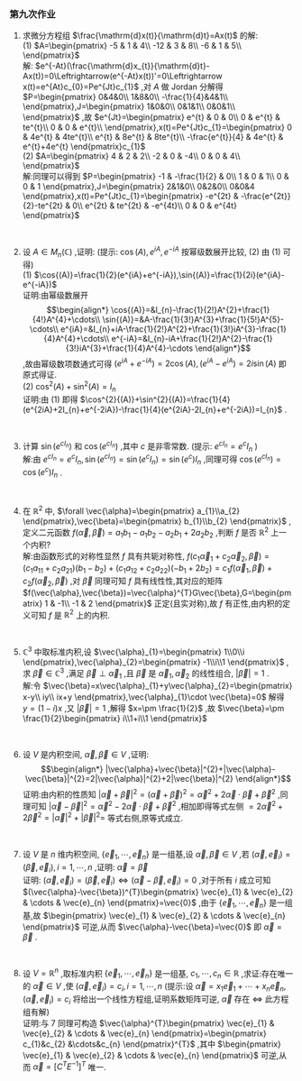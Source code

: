 ### 第九次作业

1. 求微分方程组 $\frac{\mathrm{d}x(t)}{\mathrm{d}t}=Ax(t)$ 的解:
    \
    (1) $A=\begin{pmatrix}
       -5   &   1   &   4\\ 
       -12  &   3   &   8\\ 
       -6   &   1   &   5\\ 
    \end{pmatrix}$ 
    \
    解: $e^{-At}(\frac{\mathrm{d}x_{t}}{\mathrm{d}t}-Ax(t))=0\Leftrightarrow(e^{-At}x(t))'=0\Leftrightarrow x(t)=e^{At}c_{0}=Pe^{Jt}c_{1}$ ,对 $A$ 做 Jordan 分解得 $P=\begin{pmatrix}
       0&4&0\\ 
       1&8&0\\ 
       -\frac{1}{4}&4&1\\ 
    \end{pmatrix},J=\begin{pmatrix}
       1&0&0\\ 
       0&1&1\\ 
       0&0&1\\ 
    \end{pmatrix}$ ,故 $e^{Jt}=\begin{pmatrix}
       e^{t}    &   0   &   0\\ 
        0       &   e^{t}   &   te^{t}\\ 
        0       &   0   &   e^{t}\\ 
    \end{pmatrix},x(t)=Pe^{Jt}c_{1}=\begin{pmatrix}
       0    &   4e^{t}  &   4te^{t}\\
       e^{t}    &   8e^{t}  &   8te^{t}\\
       -\frac{e^{t}}{4}     &   4e^{t}  &   e^{t}+4e^{t}
    \end{pmatrix}c_{1}$ 
    \
    (2) $A=\begin{pmatrix}
       4    &   2   &   2\\ 
      -2    &   0   &  -4\\ 
       0    &   0   &   4\\ 
    \end{pmatrix}$ 
    \
    解:同理可以得到 $P=\begin{pmatrix}
        -1  &   -\frac{1}{2}    &   0\\
        1   &   0   &    1\\
        0   &   0   &  1
    \end{pmatrix},J=\begin{pmatrix}
       2&1&0\\
       0&2&0\\
       0&0&4 
    \end{pmatrix},x(t)=Pe^{Jt}c_{1}=\begin{pmatrix}
       -e^{2t}  &   -\frac{e^{2t}}{2}-te^{2t}   &   0\\
       e^{2t}   &   te^{2t} &   -e^{4t}\\
       0    &   0   &   e^{4t} 
    \end{pmatrix}$ 
<br>

2. 设 $A\in M_{n}(\mathbb{C})$ ,证明:
(提示: $\cos{(A)},e^{iA},e^{-iA}$ 按幂级数展开比较, (2) 由 (1) 可得)
    \
    (1) $\cos{(A)}=\frac{1}{2}(e^{iA}+e^{-iA}),\sin{(A)}=\frac{1}{2i}(e^{iA}-e^{-iA})$ 
    \
    证明:由幂级数展开$$\begin{align*}
    \cos{(A)}=&I_{n}-\frac{1}{2!}A^{2}+\frac{1}{4!}A^{4}+\cdots\\
    \sin{(A)}=&A-\frac{1}{3!}A^{3}+\frac{1}{5!}A^{5}-\cdots\\
    e^{iA}=&I_{n}+iA-\frac{1}{2!}A^{2}+\frac{1}{3!}iA^{3}-\frac{1}{4}A^{4}+\cdots\\
    e^{-iA}=&I_{n}-iA+\frac{1}{2!}A^{2}-\frac{1}{3!}iA^{3}+\frac{1}{4}A^{4}-\cdots
    \end{align*}$$,故由幂级数项数通式可得 $(e^{iA}+e^{-iA})=2\cos{(A)},(e^{iA}-e^{iA})=2i\sin{(A)}$ 即原式得证.
    \
    (2) $\cos^{2}{(A)}+\sin^{2}{(A)}=I_{n}$ 
    \
    证明:由 (1) 即得 $\cos^{2}{(A)}+\sin^{2}{(A)}=\frac{1}{4}(e^{2iA}+2I_{n}+e^{-2iA})-\frac{1}{4}(e^{2iA}-2I_{n}+e^{-2iA})=I_{n}$ .
<br>

3. 计算 $\sin{(e^{cI_{n}})}$ 和 $\cos{(e^{cI_{n}})}$ ,其中 $c$ 是非零常数.
(提示: $e^{cI_{n}}=e^{c}I_{n}$ )
    \
    解:由 $e^{cI_{n}}=e^{c}I_{n},\sin{(e^{cI_{n}})}=\sin{(e^{c}I_{n})}=\sin{(e^{c})}I_{n}$ ,同理可得 $\cos{(e^{cI_{n}})}=\cos{(e^{c})}I_{n}$ .
<br>

4. 在 $\mathbb{R}^{2}$ 中, $\forall \vec{\alpha}=\begin{pmatrix}
    a_{1}\\a_{2}
\end{pmatrix},\vec{\beta}=\begin{pmatrix}
    b_{1}\\b_{2}
\end{pmatrix}$ ,定义二元函数 $f(\vec{\alpha},\vec{\beta})=a_{1}b_{1}-a_{1}b_{2}-a_{2}b_{1}+2a_{2}b_{2}$ ,判断 $f$ 是否 $\mathbb{R}^{2}$ 上一个内积?
    \
    解:由函数形式的对称性显然 $f$ 具有共轭对称性, $f(c_{1}\vec{\alpha}_{1}+c_{2}\vec{\alpha}_{2},\vec{\beta})=(c_{1}a_{11}+c_{2}a_{21})(b_{1}-b_{2})+(c_{1}a_{12}+c_{2}a_{22})(-b_{1}+2b_{2})=c_{1}f(\vec{\alpha}_{1},\vec{\beta})+c_{2}f(\vec{\alpha}_{2},\vec{\beta})$ ,对 $\vec{\beta}$ 同理可知 $f$ 具有线性性,其对应的矩阵 $f(\vec{\alpha},\vec{\beta})=\vec{\alpha}^{T}G\vec{\beta},G=\begin{pmatrix}
       1    &   -1\\
       -1   &   2 
    \end{pmatrix}$ 正定(且实对称),故 $f$ 有正性,由内积的定义可知 $f$ 是 $\mathbb{R}^{2}$ 上的内积.
<br>

5. $\mathbb{C}^{3}$ 中取标准内积,设 $\vec{\alpha}_{1}=\begin{pmatrix}
    1\\0\\i
\end{pmatrix},\vec{\alpha}_{2}=\begin{pmatrix}
    -1\\i\\1
\end{pmatrix}$ ,求 $\vec{\beta}\in \mathbb{C}^{3}$ ,满足 $\vec{\beta}\perp \vec{\alpha}_{1}$ ,且 $\vec{\beta}$ 是 $\vec{\alpha}_{1},\vec{\alpha}_{2}$ 的线性组合, $|\vec{\beta}|=1$ .
    \
    解:令 $\vec{\beta}=x\vec{\alpha}_{1}+y\vec{\alpha}_{2}=\begin{pmatrix}
       x-y\\
       iy\\
       ix+y 
    \end{pmatrix},\vec{\alpha}_{1}\cdot \vec{\beta}=0$ 解得 $y=(1-i)x$ ,又 $|\vec{\beta}|=1$ ,解得 $x=\pm \frac{1}{2}$ ,故 $\vec{\beta}=\pm \frac{1}{2}\begin{pmatrix}
       i\\1+i\\1 
    \end{pmatrix}$  
<br>

6. 设 $V$ 是内积空间, $\vec{\alpha},\vec{\beta}\in V$ ,证明:$$\begin{align*}
|\vec{\alpha}+\vec{\beta}|^{2}+|\vec{\alpha}-\vec{\beta}|^{2}=2|\vec{\alpha}|^{2}+2|\vec{\beta}|^{2}
\end{align*}$$证明:由内积的性质知 $|\vec{\alpha}+\vec{\beta}|^{2}=(\vec{\alpha}+\vec{\beta})^{2}=\vec{\alpha}^{2}+2\vec{\alpha}\cdot \vec{\beta}+\vec{\beta}^{2}$ ,同理可知 $|\vec{\alpha}-\vec{\beta}|^{2}=\vec{\alpha}^{2}-2\vec{\alpha}\cdot \vec{\beta}+\vec{\beta}^{2}$ ,相加即得等式左侧 $=2\vec{\alpha}^{2}+2\vec{\beta}^{2}=|\vec{\alpha}|^{2}+|\vec{\beta}|^{2}=$ 等式右侧,原等式成立.
<br>

7. 设 $V$ 是 $n$ 维内积空间, $\{\vec{e}_{1},\cdots,\vec{e}_{n}\}$ 是一组基,设 $\vec{\alpha},\vec{\beta}\in V$ ,若 $(\vec{\alpha},\vec{e}_{i})=(\vec{\beta},\vec{e}_{i}),i=1,\cdots,n$ ,证明: $\vec{\alpha}=\vec{\beta}$ 
    \
    证明: $(\vec{\alpha},\vec{e}_{i})=(\vec{\beta},\vec{e}_{i})\Leftrightarrow (\vec{\alpha}-\vec{\beta},\vec{e}_{i})=0$ ,对于所有 $i$ 成立可知 $(\vec{\alpha}-\vec{\beta})^{T}\begin{pmatrix}
        \vec{e}_{1} &   \vec{e}_{2} &   \cdots  &   \vec{e}_{n}
    \end{pmatrix}=\vec{0}$ ,由于 $\{\vec{e}_{1},\cdots,\vec{e}_{n}\}$ 是一组基,故 $\begin{pmatrix}
        \vec{e}_{1} &   \vec{e}_{2} &   \cdots  &   \vec{e}_{n}
    \end{pmatrix}$ 可逆,从而 $\vec{\alpha}-\vec{\beta}=\vec{0}$ 即 $\vec{\alpha}=\vec{\beta}$ .
<br>

8. 设 $V=\mathbb{R}^{n}$ ,取标准内积 $\{\vec{e}_{1},\cdots,\vec{e}_{n}\}$ 是一组基, $c_{1},\cdots,c_{n}\in \mathbb{R}$ ,求证:存在唯一的 $\vec{\alpha}\in V$ ,使 $(\vec{\alpha},\vec{e}_{i})=c_{i},i=1,\cdots,n$ 
(提示:设 $\vec{\alpha}=x_{1}\vec{e}_{1}+\cdots+x_{n}\vec{e}_{n},(\vec{\alpha},\vec{e}_{i})=c_{i}$ 将给出一个线性方程组,证明系数矩阵可逆, $\vec{\alpha}$ 存在 $\Leftrightarrow$ 此方程组有解)
    \
    证明:与 7 同理可构造 $\vec{\alpha}^{T}\begin{pmatrix}
        \vec{e}_{1} &   \vec{e}_{2} &   \cdots  &   \vec{e}_{n}
    \end{pmatrix}=\begin{pmatrix}
       c_{1}&c_{2} &\cdots&c_{n}
    \end{pmatrix}^{T}$ ,其中 $\begin{pmatrix}
        \vec{e}_{1} &   \vec{e}_{2} &   \cdots  &   \vec{e}_{n}
    \end{pmatrix}$ 可逆,从而 $\vec{\alpha}=[C^{T}E^{-1}]^{T}$ 唯一.
<br>